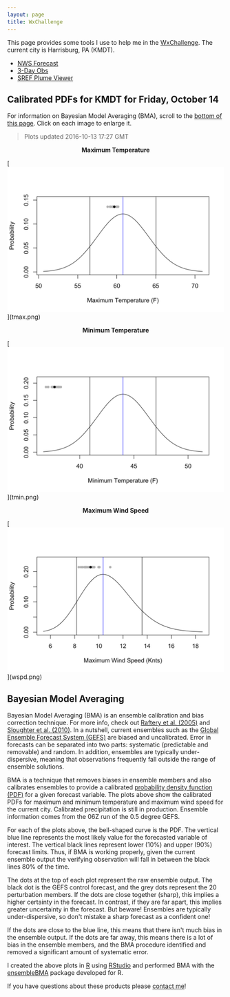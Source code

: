 ```yaml
---
layout: page
title: WxChallenge
---
```


This page provides some tools I use to help me in the [WxChallenge](http://www.wxchallenge.com/). The current city is Harrisburg, PA (KMDT).

* [NWS Forecast](http://forecast.weather.gov/MapClick.php?lat=40.1934&lon=-76.7633#.V_-4vpMrJE4)
* [3-Day Obs](http://w1.weather.gov/data/obhistory/KMDT.html)
* [SREF Plume Viewer](http://www.spc.noaa.gov/exper/sref/srefplumes/)

## Calibrated PDFs for KMDT for Friday, October 14

For information on Bayesian Model Averaging (BMA), scroll to the [bottom of this page](#bma). Click on each image to enlarge it.

> Plots updated 2016-10-13 17:27 GMT

<p align="center"><strong>Maximum Temperature</strong></p>
[<img src="tmax.png" width="700"/>](tmax.png)

<p align="center"><strong>Minimum Temperature</strong></p>
[<img src="tmin.png" width="700"/>](tmin.png)

<p align="center"><strong>Maximum Wind Speed</strong></p>
[<img src="wspd.png" width="700"/>](wspd.png)

## <a name="bma"></a>Bayesian Model Averaging

Bayesian Model Averaging (BMA) is an ensemble calibration and bias correction technique. For more info, check out [Raftery et al. (2005)](http://journals.ametsoc.org/doi/full/10.1175/MWR2906.1) and [Sloughter et al. (2010)](http://www.tandfonline.com/doi/abs/10.1198/jasa.2009.ap08615). In a nutshell, current ensembles such as the [Global Ensemble Forecast System (GEFS)](https://www.ncdc.noaa.gov/data-access/model-data/model-datasets/global-ensemble-forecast-system-gefs) are biased and uncalibrated. Error in forecasts can be separated into two parts: systematic (predictable and removable) and random. In addition, ensembles are typically under-dispersive, meaning that observations frequently fall outside the range of ensemble solutions.

BMA is a technique that removes biases in ensemble members and also calibrates ensembles to provide a calibrated [probability density function (PDF)](https://en.wikipedia.org/wiki/Probability_density_function) for a given forecast variable. The plots above show the calibrated PDFs for maximum and minimum temperature and maximum wind speed for the current city. Calibrated precipitation is still in production. Ensemble information comes from the 06Z run of the 0.5 degree GEFS.

For each of the plots above, the bell-shaped curve is the PDF. The vertical blue line represents the most likely value for the forecasted variable of interest. The vertical black lines represent lower (10%) and upper (90%) forecast limits. Thus, if BMA is working properly, given the current ensemble output the verifying observation will fall in between the black lines 80% of the time.

The dots at the top of each plot represent the raw ensemble output. The black dot is the GEFS control forecast, and the grey dots represent the 20 perturbation members. If the dots are close together (sharp), this implies a higher certainty in the forecast. In contrast, if they are far apart, this implies greater uncertainty in the forecast. But beware! Ensembles are typically under-dispersive, so don't mistake a sharp forecast as a confident one!

If the dots are close to the blue line, this means that there isn't much bias in the ensemble output. If the dots are far away, this means there is a lot of bias in the ensemble members, and the BMA procedure identified and removed a significant amount of systematic error.

I created the above plots in [R](https://www.r-project.org/) using [RStudio](https://www.rstudio.com/) and performed BMA with the [ensembleBMA](https://cran.r-project.org/web/packages/ensembleBMA/index.html) package developed for R.

If you have questions about these products please [contact me](https://bhlmn.github.io/about.html#contact)!

